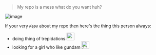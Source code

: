 > My repo is a mess what do you want huh?

 ![image](https://user-images.githubusercontent.com/59109741/175384414-56473a0c-e67e-4f89-b06a-545b83abef5c.png)

If your very *`Kepo`* about my repo then here's the thing
this person always:
- doing thing of trepidations <img src="https://c.tenor.com/URdza1XjpAMAAAAC/hyeri-tears.gif" alt="sad-bro" data-canonical-src="https://c.tenor.com/URdza1XjpAMAAAAC/hyeri-tears.gif" width="25" height="25" />
- looking for a girl who like gundam <img src="https://thumbs.gfycat.com/HighFrailIslandwhistler-max-1mb.gif" alt="fyi-bro" data-canonical-src="https://thumbs.gfycat.com/HighFrailIslandwhistler-max-1mb.gif" width="25" height="25" />
